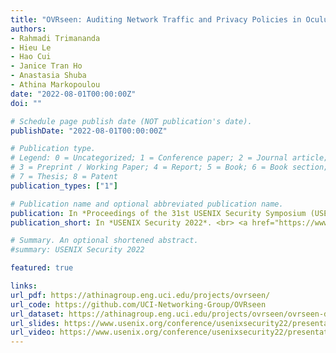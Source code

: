 ```yaml
---
title: "OVRseen: Auditing Network Traffic and Privacy Policies in Oculus VR"
authors:
- Rahmadi Trimananda
- Hieu Le
- Hao Cui
- Janice Tran Ho
- Anastasia Shuba
- Athina Markopoulou
date: "2022-08-01T00:00:00Z"
doi: ""

# Schedule page publish date (NOT publication's date).
publishDate: "2022-08-01T00:00:00Z"

# Publication type.
# Legend: 0 = Uncategorized; 1 = Conference paper; 2 = Journal article;
# 3 = Preprint / Working Paper; 4 = Report; 5 = Book; 6 = Book section;
# 7 = Thesis; 8 = Patent
publication_types: ["1"]

# Publication name and optional abbreviated publication name.
publication: In *Proceedings of the 31st USENIX Security Symposium (USENIX Security 2022)*. <br><a href="https://www.ftc.gov/news-events/events/2022/11/privacycon-2022" target="_blank">[Appeared at PrivacyCon 2022]</a>
publication_short: In *USENIX Security 2022*. <br> <a href="https://www.ftc.gov/news-events/events/2022/11/privacycon-2022" target="_blank">[Appeared at PrivacyCon 2022]</a>

# Summary. An optional shortened abstract.
#summary: USENIX Security 2022

featured: true

links:
url_pdf: https://athinagroup.eng.uci.edu/projects/ovrseen/
url_code: https://github.com/UCI-Networking-Group/OVRseen
url_dataset: https://athinagroup.eng.uci.edu/projects/ovrseen/ovrseen-datasets/
url_slides: https://www.usenix.org/conference/usenixsecurity22/presentation/trimananda
url_video: https://www.usenix.org/conference/usenixsecurity22/presentation/trimananda
---
```


